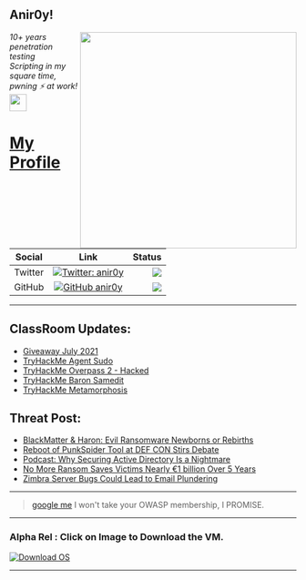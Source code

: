 <h2>Anir0y!</h2>
<img align='right' src="https://github-readme-stats.vercel.app/api?username=anir0y&show_icons=true&theme=dark" width="380">
<p><em>10+ years penetration testing<br>
  Scripting in my square time, pwning ⚡ at work!<img src="https://media.giphy.com/media/WUlplcMpOCEmTGBtBW/giphy.gif" width="30"> 
</em></p>



# [My Profile](https://anir0y.in/refer=githubreadme)

| Social   |      Link      | Status|
|----------|:-------------:|--:|
| Twitter |  [![Twitter: anir0y](https://img.shields.io/twitter/follow/anir0y?label=Follow%20me&style=plastic)](https://twitter.com/anir0y)| ![](https://img.shields.io/badge/Status-Online-blue)|
| GitHub |    [![GitHub anir0y](https://img.shields.io/github/followers/anir0y?label=Fork%20me&style=plastic)](https://github.com/anir0y)   | ![](https://img.shields.io/badge/Status-Online-blue)|


---

## ClassRoom Updates:

<!-- CLASS:START -->
- [Giveaway July 2021](https://classroom.anir0y.in/post/giveaway-1/)
- [TryHackMe Agent Sudo](https://classroom.anir0y.in/post/tryhackme-agentsudoctf/)
- [TryHackMe Overpass 2 - Hacked](https://classroom.anir0y.in/post/tryhackme-overpass2hacked/)
- [TryHackMe Baron Samedit](https://classroom.anir0y.in/post/tryhackme-sudovulnssamedit/)
- [TryHackMe Metamorphosis](https://classroom.anir0y.in/post/tryhackme-metamorphosis/)
<!-- CLASS:END -->

## Threat Post:

<!-- THREAT:START -->
- [BlackMatter & Haron: Evil Ransomware Newborns or Rebirths](https://threatpost.com/ransomware-gangs-haron-blackmatter/168212/)
- [Reboot of PunkSpider Tool at DEF CON Stirs Debate](https://threatpost.com/punkspider-def-con-debate/168223/)
- [Podcast: Why Securing Active Directory Is a Nightmare](https://threatpost.com/podcast-securing-active-directory-nightmare/168203/)
- [No More Ransom Saves Victims Nearly €1 billion Over 5 Years](https://threatpost.com/no-more-ransom-saves-victims-e1-5-years/168192/)
- [Zimbra Server Bugs Could Lead to Email Plundering](https://threatpost.com/zimbra-server-bugs-email-plundering/168188/)
<!-- THREAT:END -->
---


> [google me](https://google.com/search?q=@anir0y) I won't take your OWASP membership, I PROMISE. 

---
### Alpha Rel : Click on Image to Download the VM.
[![Download OS](https://i.imgur.com/4RUjCIA.png)](https://sourceforge.net/projects/classroom-os/files/latest/download)

---

